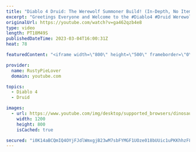 ```yaml
---
title: "Diablo 4 Druid: The Werewolf Summoner Build! (In-Depth, No Items, Skills Only!)"
excerpt: "Greetings Everyone and Welcome to the #Diablo4 #Druid Werewolf Summoner Build, where we dive into the skills needed to ..."
originalUrl: https://youtube.com/watch?v=ga462qzb4e8
type: video
length: PT18M49S
publishedDateTime: 2023-03-04T16:00:31Z
heat: 78

featuredContent: "<iframe width=\"800\" height=\"500\" frameborder=\"0\" src=\"https://www.youtube.com/embed/ga462qzb4e8\" allow=\"accelerometer; autoplay; encrypted-media; gyroscope; picture-in-picture\" allowfullscreen></iframe>"

provider:
  name: RustyPieLover
  domain: youtube.com

topics:
  - Diablo 4
  - Druid

images:
  - url: https://www.youtube.com/img/desktop/supported_browsers/dinosaur.png
    width: 1200
    height: 800
    isCached: true

secured: "i0K14aBCQmIQ4OYjFJdlWmxgjB23wM7sbFYMGF1UOze018bUUic1uPKKhhzF8CfMAUkaZTsevvNFCZ+C21FLIR9ZYc0rfI8wh/7FVHUiGvTKuvXYDFshTEGuLM/ikpL3DzMW1CydwZhise5/L87k1iyLRNTcBMBykoObon5HyFNrV1mwWt3T4jol2FsI5LOMZ+R8ktYO/yTLDX2AFe/j+8lYKZ2LQhLbs8UNWXFiVFMn47n9ult3n9Dcu5VFcZBbukBjunDx2ZGYyZYRgyzfPBSxVLU44GI4i4nWCOmTt8b/0vfof8GSM6/w+GT5OKWhq24JNtgA1+Qi7PQ8GbvPPDHr5lBoojsxgis/gYjj3t2n26CNAyd3vMTO+EZFdvBFW+zj07aj565+33TIfXodN9RvhfJkemz7XvKIGGjSmNs=;HlxqAJcc1Pq7HgLtaY2wFQ=="
---
```


